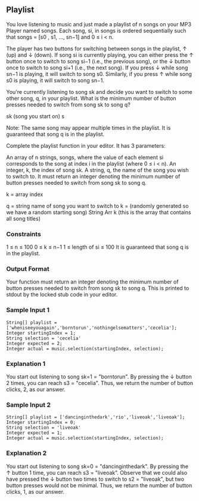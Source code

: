 
## Playlist

You love listening to music and just made a playlist of n songs on your MP3 Player named songs. Each song, si, in songs is ordered sequentially such that songs = [s0 , s1, …, sn−1] and 0 ≤ i < n.

The player has two buttons for switching between songs in the playlist, ↑ (up) and ↓ (down). If song si is currently playing, you can either press the ↑ button once to switch to song si−1  (i.e., the previous song), or the ↓ button once to switch to song si+1 (i.e., the next song). If you press ↓ while song sn−1 is playing, it will switch to song s0. Similarly, if you press ↑ while song s0 is playing, it will switch to song sn−1.

 

You're currently listening to song sk and decide you want to switch to some other song, q, in your playlist. What is the minimum number of button presses needed to switch from song sk to song q?

sk (song you start on)
s
 

Note: The same song may appear multiple times in the playlist. It is guaranteed that song q is in the playlist.

 

Complete the playlist function in your editor. It has 3 parameters:

An array of n strings, songs, where the value of each element si corresponds to the song at index i in the playlist (where 0 ≤ i < n).
An integer, k, the index of song sk.
A string, q, the name of the song you wish to switch to.
It must return an integer denoting the minimum number of button presses needed to switch from song sk to song q.

k = array index

q = string name of song you want to switch to
k = (randomly generated so we have a random starting song)
String Arr k (this is the array that contains all song titles)






 

### Constraints

1 ≤ n ≤ 100
0 ≤ k ≤ n−1
1 ≤ length of si ≤ 100
It is guaranteed that song q is in the playlist.
 

### Output Format

Your function must return an integer denoting the minimum number of button presses needed to switch from song sk to song q. This is printed to stdout by the locked stub code in your editor.

 

### Sample Input 1

```
String[] playlist = ['wheniseeyouagain','borntorun','nothingelsematters','cecelia'];
Integer startingIndex = 1;
String selection = 'cecelia'
Integer expected = 2;
Integer actual = music.selection(startingIndex, selection);
```

### Explanation 1

You start out listening to song sk=1 = "borntorun". By pressing the ↓ button 2 times, you can reach s3 = "cecelia". Thus, we return the number of button clicks, 2, as our answer.

 

### Sample Input 2

```
String[] playlist = ['dancinginthedark','rio','liveoak','liveoak'];
Integer startingIndex = 0;
String selection = 'liveoak'
Integer expected = 1;
Integer actual = music.selection(startingIndex, selection);
```

### Explanation 2

You start out listening to song sk=0 = "dancinginthedark". By pressing the ↑ button 1 time, you can reach s3 = "liveoak". Observe that we could also have pressed the ↓ button two times to switch to s2 = "liveoak", but two button presses would not be minimal. Thus, we return the number of button clicks, 1, as our answer.